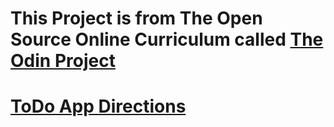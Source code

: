 
# This Project is from The Open Source Online Curriculum called  <a href="https://www.theodinproject.com/">The Odin Project</a>
# <a href="https://www.theodinproject.com/courses/javascript/lessons/todo-list">ToDo App Directions</a>
